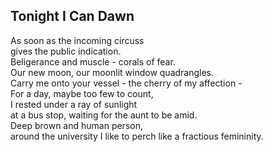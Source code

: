 Tonight I Can Dawn
------------------
As soon as the incoming circuss  
gives the public indication.  
Beligerance and muscle - corals of fear.  
Our new moon, our moonlit window quadrangles.  
Carry me onto your vessel - the cherry of my affection -  
For a day, maybe too few to count,  
I rested under a ray of sunlight  
at a bus stop, waiting for the aunt to be amid.  
Deep brown and human person,  
around the university I like to perch like a fractious femininity.  
